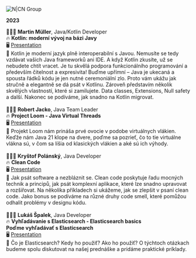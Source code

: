 ![N|CN Group](https://bit.ly/3SWYjn2)

**2023**

👨🏻‍💻 **Martin Müller**, Java/Kotlin Developer\
🔥 **Kotlin: moderní vývoj na bázi Javy**\
🖥️ [Presentation](https://github.com/cngroupdk/Nalejvarna_Java/blob/main/2023_01/Muller_Martin/Kotlin.pdf)\
💬 Kotlin je moderní jazyk plně interoperabilní s Javou. Nemusíte se tedy vzdávat vašich Java frameworků ani IDE. A když 
Kotlin zkusíte, už se nebudete chtít vracet. Je tu skvělá podpora funkcionálního programování a především čitelnost a 
expresivita! Buďme upřímní – Java je ukecaná a spousta řádků kódu je jen nutné ceremoniální zlo. Proto vám ukážu jak 
stručně a elegantně se dá psát v Kotlinu. Zároveň představím několik skvělých vlastností, které si zamilujete. Data 
classes, Extensions, Null safety a další. Nakonec se podíváme, jak snadno na Kotlin migrovat.
\
\
👨🏻‍💻 **Robert Jacko**, Java Team Leader\
🔥 **Project Loom - Java Virtual Threads**\
🖥️ [Presentation](https://github.com/cngroupdk/Nalejvarna_Java/blob/main/2023_01/Jacko_Robert/Java_Virtual_Threads.pdf)\
💬 Projekt Loom nám prináša prvé ovocie v podobe virtuálnych vlákien. Keďže nám Java 21 klope na dvere, poďme sa pozrieť, 
čo to tie virtuálne vlákna sú, v čom sa líšia od klasických vlákien a aké sú ich výhody.
\
\
👨🏻‍💻 **Kryštof Polánský**, Java Developer\
🔥 **Clean Code**\
🖥️ [Presentation](https://github.com/cngroupdk/Nalejvarna_Java/blob/main/2023_01/Polansky_Krystof/clean-code.pdf)\
💬 Jak psát software a nezbláznit se. Clean code poskytuje řadu mocných technik a principů, jak psát komplexní aplikace, 
které lze snadno upravovat a rozšiřovat. Na několika příkladech si ukážeme, jak se zlepšit v psaní clean code. Jako 
bonus se podíváme na různé druhy code smell, které pomůžou odhalit problémy v designu kódu.
\
\
👨🏻‍💻 **Lukáš Špalek**, Java Developer\
🔥 **Vyhľadávanie s Elasticsearch - Elasticsearch basics\
Poďme vyhľadávať s Elasticsearch**\
🖥️ [Presentation](https://github.com/cngroupdk/Nalejvarna_Java/blob/main/2023_01/Spalek_Lukas/Elasticsearch.pdf)\
💬 Čo je Elasticsearch? Kedy ho použiť? Ako ho použiť? O týchtoch otázkach budeme spolu diskutovat na našej prednáške a 
pridáme praktické príklady.
